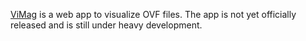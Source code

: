 [ViMag](http://dynamag.ugent.be/vimag) is a web app to visualize OVF files. The app is not yet officially released and is still under heavy development.